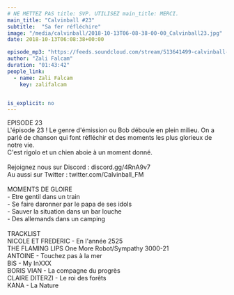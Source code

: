 ```yaml
---
# NE METTEZ PAS title: SVP. UTILISEZ main_title: MERCI.
main_title: "Calvinball #23"
subtitle:  "Sa fer réfléchire"
image: "/media/calvinball/2018-10-13T06-08-38-00-00_Calvinball23.jpg"
date: 2018-10-13T06:08:38+00:00

episode_mp3: "https://feeds.soundcloud.com/stream/513641499-calvinball-radio-calvinball-23-sa-fer-reflechire.mp3"
author: "Zali Falcam"
duration: "01:43:42"
people_link: 
  - name: Zali Falcam
    key: zalifalcam


is_explicit: no
---
```


<PodcastHeader/>

<!-- ECRIRE LA DESCRIPTION DE L'EPISODE SOUS CETTE LIGNE -->
EPISODE 23<br>L'épisode 23 ! Le genre d'émission ou Bob déboule en plein milieu. On a parlé de chanson qui font réfléchir et des moments les plus glorieux de notre vie.<br>C'est rigolo et un chien aboie à un moment donné.<br><br>Rejoignez nous sur Discord : discord.gg/4RnA9v7<br>Au aussi sur Twitter : twitter.com/Calvinball_FM<br><br>MOMENTS DE GLOIRE<br>- Etre gentil dans un train<br>- Se faire daronner par le papa de ses idols<br>- Sauver la situation dans un bar louche<br>- Des allemands dans un camping<br><br>TRACKLIST<br>NICOLE ET FREDERIC - En l'année 2525<br>THE FLAMING LIPS One More Robot/Sympathy 3000-21<br>ANTOINE - Touchez pas à la mer<br>BiS - My InXXX<br>BORIS VIAN - La compagne du progrès<br>CLAIRE DITERZI - Le roi des forêts<br>KANA - La Nature

